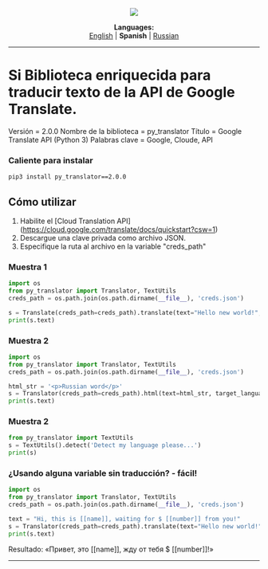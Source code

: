 <p align="center"><img src="https://github.com/markolofsen/py_translator//blob/master/.banners/banner_es.png?raw=1" /></p>
<p align="center"><b>Languages:</b><br /><a href="https://github.com/markolofsen/py_translator/blob/master/README.md">English</a> | <b>Spanish</b> | <a href="https://github.com/markolofsen/py_translator/blob/master/README_ru.md">Russian</a></p>

---

# Si Biblioteca enriquecida para traducir texto de la API de Google Translate.

Versión = 2.0.0
Nombre de la biblioteca = py_translator
Título = Google Translate API (Python 3)
Palabras clave = Google, Cloude, API

### Caliente para instalar

```sh
pip3 install py_translator==2.0.0
```


## Cómo utilizar

1. Habilite el [Cloud Translation API] (https://cloud.google.com/translate/docs/quickstart?csw=1)
2. Descargue una clave privada como archivo JSON.
3. Especifique la ruta al archivo en la variable &quot;creds_path&quot;

### Muestra 1
```python
import os
from py_translator import Translator, TextUtils
creds_path = os.path.join(os.path.dirname(__file__), 'creds.json')

s = Translate(creds_path=creds_path).translate(text="Hello new world!", target_language='cn')
print(s.text)
```

### Muestra 2
```python
import os
from py_translator import Translator, TextUtils
creds_path = os.path.join(os.path.dirname(__file__), 'creds.json')

html_str = '<p>Russian word</p>'
s = Translator(creds_path=creds_path).html(text=html_str, target_language='ru')
print(s.text)
```

### Muestra 2
```python
from py_translator import TextUtils
s = TextUtils().detect('Detect my language please...')
print(s)
```



### ¿Usando alguna variable sin traducción? - fácil!
```python
import os
from py_translator import Translator, TextUtils
creds_path = os.path.join(os.path.dirname(__file__), 'creds.json')

text = "Hi, this is [[name]], waiting for $ [[number]] from you!"
s = Translator(creds_path=creds_path).translate(text="Hello new world!", target_language='ru')
print(s.text)
```

Resultado: «Привет, это [[name]], жду от тебя $ [[number]]!»

---

